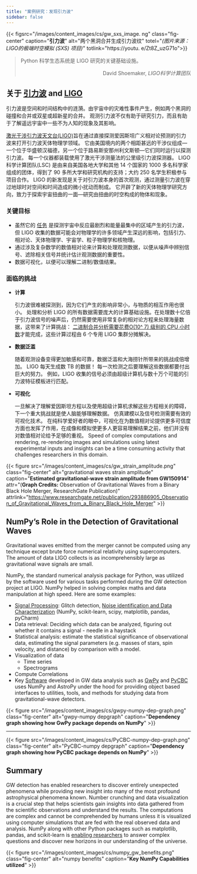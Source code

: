 ```yaml
---
title: "案例研究：发现引力波"
sidebar: false
---
```


{{< figsrc="/images/content_images/cs/gw_sxs_image. ng" class="fig-center" caption="**引力波**" alt="两个黑洞合并生成引力波纹" totel="*(图片来源：LIGO的极端时空模拟 (SXS) 项目)*" totlink="https://youtu. e/Zt8Z_uzG71o">}}

<blockquote cite="https://www.youtube.com/watch?v=BIvezCVcsYs">
    <p>Python 科学生态系统是 LIGO 研究的关键基础设施。</p>
    <footer align="right">David Shoemaker, <cite>LIGO科学计算团队</cite></footer>
</blockquote>

## 关于 [引力波](https://www.nationalgeographic.com/news/2017/10/what-are-gravitational-waves-ligo-astronomy-science/) and [LIGO](https://www.ligo.caltech.edu)

引力波是空间和时间结构中的涟漪。由宇宙中的灾难性事件产生，例如两个黑洞的碰撞和合并或双星或超新星的合并。 观测引力波不仅有助于研究引力，而且有助于了解遥远宇宙中一些不为人知的现象及其影响。

[激光干涉引力波天文台(LIGO)](https://www.ligo.caltech.edu)旨在通过直接探测爱因斯坦广义相对论预测的引力波来打开引力波天体物理学领域。 它由美国境内的两个相距甚远的干涉仪组成—一个位于华盛顿汉福德，另一个位于路易斯安那州利文斯顿—它们同时运行以探测引力波。 每一个仪器都装载使用了激光干涉测量法的公里级引力波探测器。  LIGO科学计算团队(LSC) 是由来自美国各地大学和其他 14 个国家的 1000 多名科学家组成的团体，得到了 90 多所大学和研究机构的支持；大约 250 名学生积极参与项目合作。 LIGO 的新发现是关于对引力波本身的首次观测，通过测量引力波在穿过地球时对空间和时间造成的微小扰动而制成。  它开辟了新的天体物理学研究方向，致力于探索宇宙扭曲的一面—研究由扭曲的时空构成的物体和现象。


### 关键目标

* 虽然它的 [任务](https://www.ligo.caltech.edu/page/what-is-ligo) 是探测宇宙中反应最剧烈和能量最集中的区域产生的引力波，但 LIGO 收集的数据可能会对物理学的许多领域产生深远的影响，包括引力、相对论、天体物理学、宇宙学、粒子物理学和核物理。
* 通过涉及复杂数学的数值相对论来计算和处理观测数据，以便从噪声中辨别信号、滤除相关信号并统计估计观测数据的重要性。
* 数据可视化，以便可以理解二进制/数值结果。



### 面临的挑战

* **计算**

    引力波很难被探测到，因为它们产生的影响非常小，与物质的相互作用也很小。 处理和分析 LIGO 的所有数据需要庞大的计算基础设施。在处理数十亿倍于引力波信号的噪声后，仍然需要使用非常复杂的相对论方程来处理海量数据，这带来了计算挑战： [二进制合并分析需要花费O(10^ 7) 级别的 CPU 小时数](https://youtu.be/7mcHknWWzNI)才能完成，这些计算过程由 6 个专用 LIGO 集群分摊解决。

* **数据泛滥**

    随着观测设备变得更加敏感和可靠，数据泛滥和大海捞针所带来的挑战成倍增加。 LIGO 每天生成数 TB 的数据！ 每一次检测之后要理解这些数据都要付出巨大的努力。 例如，LIGO 收集的信号必须由超级计算机与数十万个可能的引力波特征模板进行匹配。

* **可视化**

    一旦解决了理解爱因斯坦方程以及使用超级计算机求解这些方程相关的障碍，下一个重大挑战就是使人脑能够理解数据。 仿真建模以及信号检测需要有效的可视化技术。  在纯科学爱好者的眼中，可视化在为数值相对论提供更多可信度方面也发挥了作用，在成像和模拟使更多人更容易理解结果之前，他们并没有对数值相对论给予足够的重视。 Speed of complex computations and rendering, re-rendering images and simulations using latest experimental inputs and insights can be a time consuming activity that challenges researchers in this domain.

{{< figure src="/images/content_images/cs/gw_strain_amplitude.png" class="fig-center" alt="gravitational waves strain amplitude" caption="**Estimated gravitational-wave strain amplitude from GW150914**" attr="(**Graph Credits:** Observation of Gravitational Waves from a Binary Black Hole Merger, ResearchGate Publication)" attrlink="https://www.researchgate.net/publication/293886905_Observation_of_Gravitational_Waves_from_a_Binary_Black_Hole_Merger" >}}

## NumPy’s Role in the Detection of Gravitational Waves

Gravitational waves emitted from the merger cannot be computed using any technique except brute force numerical relativity using supercomputers. The amount of data LIGO collects is as incomprehensibly large as gravitational wave signals are small.

NumPy, the standard numerical analysis package for Python,  was utilized by the software used for various tasks performed during the GW detection project at LIGO. NumPy helped in solving complex maths and data manipulation at high speed.  Here are some examples:

* [Signal Processing](https://www.uv.es/virgogroup/Denoising_ROF.html): Glitch detection,  [Noise identification and Data Characterization](https://ep2016.europython.eu/media/conference/slides/pyhton-in-gravitational-waves-research-communities.pdf) (NumPy, scikit-learn, scipy, matplotlib, pandas, pyCharm)
* Data retrieval: Deciding which data can be analyzed, figuring out whether it contains a signal - needle in a haystack
* Statistical analysis: estimate the statistical significance of observational data, estimating the signal parameters (e.g. masses of stars, spin velocity, and distance) by comparison with a model.
* Visualization of data
  - Time series
  - Spectrograms
* Compute Correlations
* Key [Software](https://github.com/lscsoft) developed in GW data analysis such as [GwPy](https://gwpy.github.io/docs/stable/overview.html) and [PyCBC](https://pycbc.org) uses NumPy and AstroPy under the hood for providing object based interfaces to utilities, tools, and methods for studying data from gravitational-wave detectors.

{{< figure src="/images/content_images/cs/gwpy-numpy-dep-graph.png" class="fig-center" alt="gwpy-numpy depgraph" caption="**Dependency graph showing how GwPy package depends on NumPy**" >}}

----

{{< figure src="/images/content_images/cs/PyCBC-numpy-dep-graph.png" class="fig-center" alt="PyCBC-numpy depgraph" caption="**Dependency graph showing how PyCBC package depends on NumPy**" >}}

## Summary

GW detection has enabled researchers to discover entirely unexpected phenomena while providing new insight into many of the most profound astrophysical phenomena known. Number crunching and data visualization is a crucial step that helps scientists gain insights into data gathered from the scientific observations and understand the results. The computations are complex and cannot be comprehended by humans unless it is visualized using computer simulations that are fed with the real observed data and analysis.  NumPy along with other Python packages such as matplotlib, pandas, and scikit-learn is [enabling researchers](https://www.gw-openscience.org/events/GW150914/) to answer complex questions and discover new horizons in our understanding of the universe.

{{< figure src="/images/content_images/cs/numpy_gw_benefits.png" class="fig-center" alt="numpy benefits" caption="**Key NumPy Capabilities utilized**" >}}
